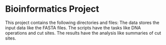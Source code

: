 # Bioinformatics Project
This project contains the following directories and files:
The data stores the input data like the FASTA files. The scripts have the tasks like DNA operations and cut sites. The results have the analysis like summaries of cut sites.
